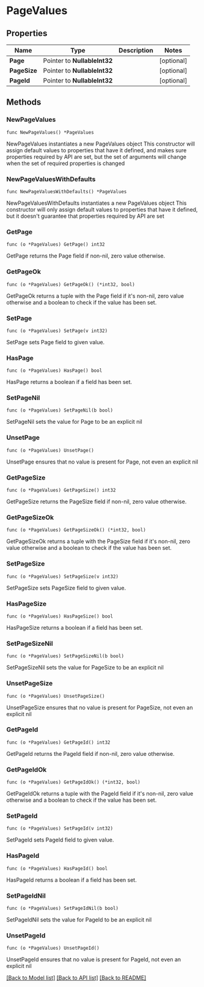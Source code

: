 # PageValues

## Properties

Name | Type | Description | Notes
------------ | ------------- | ------------- | -------------
**Page** | Pointer to **NullableInt32** |  | [optional] 
**PageSize** | Pointer to **NullableInt32** |  | [optional] 
**PageId** | Pointer to **NullableInt32** |  | [optional] 

## Methods

### NewPageValues

`func NewPageValues() *PageValues`

NewPageValues instantiates a new PageValues object
This constructor will assign default values to properties that have it defined,
and makes sure properties required by API are set, but the set of arguments
will change when the set of required properties is changed

### NewPageValuesWithDefaults

`func NewPageValuesWithDefaults() *PageValues`

NewPageValuesWithDefaults instantiates a new PageValues object
This constructor will only assign default values to properties that have it defined,
but it doesn't guarantee that properties required by API are set

### GetPage

`func (o *PageValues) GetPage() int32`

GetPage returns the Page field if non-nil, zero value otherwise.

### GetPageOk

`func (o *PageValues) GetPageOk() (*int32, bool)`

GetPageOk returns a tuple with the Page field if it's non-nil, zero value otherwise
and a boolean to check if the value has been set.

### SetPage

`func (o *PageValues) SetPage(v int32)`

SetPage sets Page field to given value.

### HasPage

`func (o *PageValues) HasPage() bool`

HasPage returns a boolean if a field has been set.

### SetPageNil

`func (o *PageValues) SetPageNil(b bool)`

 SetPageNil sets the value for Page to be an explicit nil

### UnsetPage
`func (o *PageValues) UnsetPage()`

UnsetPage ensures that no value is present for Page, not even an explicit nil
### GetPageSize

`func (o *PageValues) GetPageSize() int32`

GetPageSize returns the PageSize field if non-nil, zero value otherwise.

### GetPageSizeOk

`func (o *PageValues) GetPageSizeOk() (*int32, bool)`

GetPageSizeOk returns a tuple with the PageSize field if it's non-nil, zero value otherwise
and a boolean to check if the value has been set.

### SetPageSize

`func (o *PageValues) SetPageSize(v int32)`

SetPageSize sets PageSize field to given value.

### HasPageSize

`func (o *PageValues) HasPageSize() bool`

HasPageSize returns a boolean if a field has been set.

### SetPageSizeNil

`func (o *PageValues) SetPageSizeNil(b bool)`

 SetPageSizeNil sets the value for PageSize to be an explicit nil

### UnsetPageSize
`func (o *PageValues) UnsetPageSize()`

UnsetPageSize ensures that no value is present for PageSize, not even an explicit nil
### GetPageId

`func (o *PageValues) GetPageId() int32`

GetPageId returns the PageId field if non-nil, zero value otherwise.

### GetPageIdOk

`func (o *PageValues) GetPageIdOk() (*int32, bool)`

GetPageIdOk returns a tuple with the PageId field if it's non-nil, zero value otherwise
and a boolean to check if the value has been set.

### SetPageId

`func (o *PageValues) SetPageId(v int32)`

SetPageId sets PageId field to given value.

### HasPageId

`func (o *PageValues) HasPageId() bool`

HasPageId returns a boolean if a field has been set.

### SetPageIdNil

`func (o *PageValues) SetPageIdNil(b bool)`

 SetPageIdNil sets the value for PageId to be an explicit nil

### UnsetPageId
`func (o *PageValues) UnsetPageId()`

UnsetPageId ensures that no value is present for PageId, not even an explicit nil

[[Back to Model list]](../README.md#documentation-for-models) [[Back to API list]](../README.md#documentation-for-api-endpoints) [[Back to README]](../README.md)



